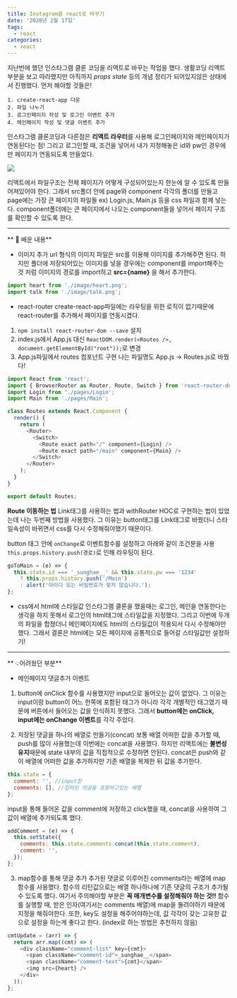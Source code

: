 ```yaml
---
title: Instagram을 react로 바꾸기
date: '2020년 2월 17일'
tags:
  - react
categories:
  - react
---
```


지난번에 했던 인스타그램 클론 코딩을 리액트로 바꾸는 작업을 했다.
생활코딩 리액트 부분을 보고 따라했지만 아직까지 _props state_ 등의 개념 정리가 되어있지않은 상태에서 진행했다.
먼저 해야할 것들은!

```
1. create-react-app 다운
2. 파일 나누기
3. 로그인페이지 작성 및 로그인 이벤트 추가
4. 메인페이지 작성 및 댓글 이벤트 추가
```

인스타그램 클론코딩과 다른점은 **리액트 라우터**를 사용해 로그인페이지와 메인페이지가 연동된다는 점! 그리고 로그인할 때, 조건을 넣어서 내가 지정해놓은 id와 pw인 경우에만 페이지가 연동되도록 만들었다.

![](https://images.velog.io/images/ppl8709/post/4d87c030-a836-481a-9b7c-3c6ba3e1027e/image.png)

리액트에서 파일구조는 전체 페이지가 어떻게 구성되어있는지 한눈에 알 수 있도록 만들어져있어야 한다. 그래서 src폴더 안에 page와 component 각각의 폴더를 만들고 page에는 가장 큰 페이지의 파일들 ex) Login.js, Main.js 등을 css 파일과 함께 넣는다. component폴더에는 큰 페이지에서 나오는 component들을 넣어서 페이지 구조를 확인할 수 있도록 한다.

---

** 📝 배운 내용**

- 이미지 추가
  url 형식의 이미지 파일은 src를 이용해 이미지를 추가해주면 된다. 하지만 폴더에 저장되어있는 이미지를 넣을 경우에는 component를 import해주는 것 처럼 이미지의 경로를 import하고 **src={name}** 을 해서 추가한다.

```js
import heart from './image/heart.png';
import talk from './image/talk.png';
```

- react-router
  create-react-app파일에는 라우팅을 위한 로직이 없기때문에 react-router를 추가해서 페이지를 연동시켰다.

1. `npm install react-router-dom --save` 설치
2. index.js에서 App.js 대신
   `ReactDOM.render(<Routes />, document.getElementById("root"));`로 변경
3. App.js파일에서 routes 컴포넌트 구현
   나는 파일명도 App.js -> Routes.js로 바꿨다!

```js
import React from 'react';
import { BrowserRouter as Router, Route, Switch } from 'react-router-dom';
import Login from './pages/Login';
import Main from './pages/Main';

class Routes extends React.Component {
  render() {
    return (
      <Router>
        <Switch>
          <Route exact path="/" component={Login} />
          <Route exact path="/main" component={Main} />
        </Switch>
      </Router>
    );
  }
}

export default Routes;
```

**Route 이동하는 법**
Link태그를 사용하는 법과 withRouter HOC로 구현하는 법이 있었는데 나는 두번째 방법을 사용했다. 그 이유는 button태그를 Link태그로 바꿨더니 스타일속성이 바뀌면서 css를 다시 수정해줘야했기 때문이다.

button 태그 안에 `onChange`로 이벤트함수를 설정하고 아래와 같이 조건문을 사용
`this.props.history.push(경로)`로 인해 라우팅이 된다.

```js
goToMain = (e) => {
  this.state.id === '_sunghae__' && this.state.pw === '1234'
    ? this.props.history.push('/Main')
    : alert('아이디 또는 비밀번호가 맞지 않습니다.');
};
```

- css에서 html에 스타일값
  인스타그램 클론을 했을때는 로그인, 메인을 연동한다는 생각을 하지 못해서 로그인의 html태그에 스타일값을 지정했다. 그리고 이번에 두개의 파일을 합쳤더니 메인페이지에도 html의 스타일값이 적용되서 다시 수정해야만 했다. 그래서 결론은 html에는 모든 페이지에 공통적으로 들어갈 스타일값만 설정하기!

---

** 💡어려웠던 부분**

- 메인페이지 댓글추가 이벤트

1. button에 onClick 함수를 사용했지만 input으로 들어오는 값이 없었다. 그 이유는 input이랑 button이 어느 한쪽에 포함된 태그가 아니라 각각 개별적인 태그였기 때문에 버튼에서 들어오는 값을 인식하지 못했다. 그래서 **button에는 onClick, input에는 onChange 이벤트**를 각각 주었다.

2. 저장된 댓글을 하나의 배열로 만들기(concat)
   보통 배열 어떠한 값을 추가할 때, push를 많이 사용했는데 이번에는 concat을 사용했다. 하지만 리액트에는 **불변성유지**때문에 state 내부의 값을 직접적으로 수정하면 안된다. concat은 push와 같이 배열에 어떠한 값을 추가하지만 기존 배열을 복제한 뒤 값을 추가한다.

```js
this.state = {
  comment: '', //input창
  comments: [], //입력된 댓글을 포함하고있는 배열
};
```

input을 통해 들어온 값을 comment에 저장하고 click했을 때, concat을 사용하여 그 값이 배열에 추가되도록 했다.

```js
addComment = (e) => {
  this.setState({
    comments: this.state.comments.concat(this.state.comment),
    comment: '',
  });
};
```

3. map함수를 통해 댓글 추가
   추가된 댓글로 이루어진 comments라는 배열에 map함수를 사용했다. 함수의 리턴값으로는 배열 하나하나에 기존 댓글의 구조가 추가될 수 있도록 했다. 여기서 주의해야할 부분은 **꼭 매개변수를 설정해줘야 하는 것!!** 함수를 실행할 때, 받은 인자(여기서는 comments 배열)에 map을 돌려야하기 때문에 지정을 해줘야한다. 또한, key도 설정을 해주어야하는데, 값 각각이 갖는 고유한 값으로 설정을 하는게 좋다고 한다. (index로 하는 방법은 추천하지 않음)

```js
cmtUpdate = (arr) => {
  return arr.map((cmt) => (
    <div className="comment-list" key={cmt}>
      <span className="comment-id">_sunghae__</span>
      <span className="comment-text">{cmt}</span>
      <img src={heart} />
    </div>
  ));
};
```
